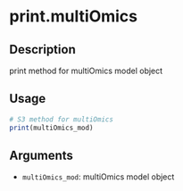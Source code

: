 # print.multiOmics

## Description

print method for multiOmics model object

## Usage

```r
# S3 method for multiOmics
print(multiOmics_mod)
```

## Arguments

* `multiOmics_mod`: multiOmics model object

